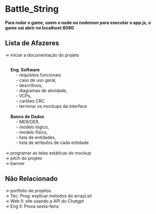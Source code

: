<h1> Battle_String </h1>

<b> Para rodar o game, usem o node ou nodemon para executar o app.js, o game vai abrir no localhost:8080 </b>

<h2> <b>Lista de Afazeres </b> </h2>
-> iniciar a documentação do projeto <br><br>

 &emsp; <b> Eng. Software </b> <br>
      &emsp; &emsp; - requisitos funcionais <br> 
      &emsp; &emsp; - caso de uso geral, <br>
      &emsp; &emsp; - descritivos, <br>
      &emsp; &emsp; - diagramas de atividade, <br>
      &emsp; &emsp; - VCPs, <br>
      &emsp; &emsp; - cartões CRC <br>
      &emsp; &emsp; - terminar os mockups da interface <br>
  <br>
   &emsp; <b> Banco de Dados </b> <br>
     &emsp;  &emsp; - MER/DER, <br>
     &emsp;  &emsp; - modelo lógico, <br>
     &emsp;  &emsp; - modelo físico, <br>
     &emsp;  &emsp; - lista de entidades, <br>
     &emsp;  &emsp; - lista de atributos de cada entidade<br>
   <br>
-> programar as telas estáticas do mockup <br>
-> pitch do projeto <br>
-> banner <br>

<h2> <b> Não Relacionado </b> </h2> 
-> portfolio de projetos <br>
-> Tec. Prog:  explicar metodos do arrayLsit <br>
-> Web II:     site usando a API do Chatgpt <br>
-> Eng II:     Prova sexta-feira <br>
    
